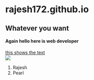 # rajesh172.github.io
## Whatever you want
#### Again hello here is web developer
[this shows the text](https://www.youtube.com/watch?v=WFsAon_TWPQ)<br>
<img src = "1.jpeg">
1. Rajesh
2. Pearl
